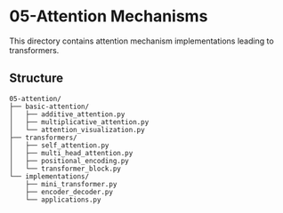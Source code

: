 # 05-Attention Mechanisms

This directory contains attention mechanism implementations leading to transformers.

## Structure
```
05-attention/
├── basic-attention/
│   ├── additive_attention.py
│   ├── multiplicative_attention.py
│   └── attention_visualization.py
├── transformers/
│   ├── self_attention.py
│   ├── multi_head_attention.py
│   ├── positional_encoding.py
│   └── transformer_block.py
└── implementations/
    ├── mini_transformer.py
    ├── encoder_decoder.py
    └── applications.py
```